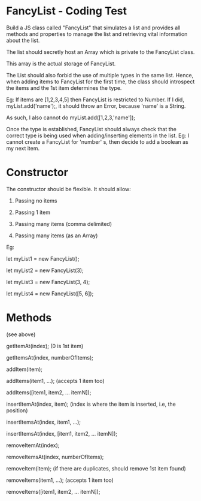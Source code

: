 # FancyList - Coding Test

Build a JS class called "FancyList" that simulates a list and provides all methods and properties to manage the list and retrieving vital information about the list.

The list should secretly host an Array which is private to the FancyList class.

This array is the actual storage of FancyList.

The List should also forbid the use of multiple types in the same list. Hence, when adding items to FancyList for the first time, the class should introspect the items and the 1st item determines the type.

Eg:
If items are [1,2,3,4,5] then FancyList is restricted to Number.
If I did, myList.add('name');, it should throw an Error, because 'name' is a String.

As such, I also cannot do myList.add([1,2,3,'name']);

Once the type is established, FancyList should always check that the correct type is being used when adding/inserting elements in the list.
Eg: I cannot create a FancyList for 'number' s, then decide to add a boolean as my next item.

# Constructor

The constructor should be flexible. It should allow:

1. Passing no items

2. Passing 1 item

3. Passing many items (comma delimited)

4. Passing many items (as an Array)


Eg:

let myList1 = new FancyList();

let myList2 = new FancyList(3);

let myList3 = new FancyList(3, 4);

let myList4 = new FancyList([5, 6]);

# Methods

<constructor> (see above)

getItemAt(index); (0 is 1st item)

getItemsAt(index, numberOfItems);

addItem(item);

addItems(item1, ...); (accepts 1 item too)

addItems([item1, item2, ... itemN]);

insertItemAt(index, item); (index is where the item is inserted, i.e, the position)

insertItemsAt(index, item1, ...);

insertItemsAt(index, [item1, item2, ... itemN]);

removeItemAt(index);

removeItemsAt(index, numberOfItems);

removeItem(item); (if there are duplicates, should remove 1st item found)

removeItems(item1, ...); (accepts 1 item too)

removeItems([item1, item2, ... itemN]);
